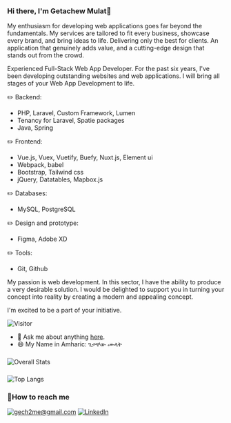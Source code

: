### Hi there, I'm Getachew Mulat👋 
My enthusiasm for developing web applications goes far beyond the fundamentals. My services are tailored to fit every business, showcase every brand, and bring ideas to life. Delivering only the best for clients. An application that genuinely adds value, and a cutting-edge design that stands out from the crowd.

Experienced Full-Stack Web App Developer. For the past six years, I've been developing outstanding websites and web applications. I will bring all stages of your Web App Development to life.

✏️ Backend:
- PHP, Laravel, Custom Framework, Lumen
- Tenancy for Laravel, Spatie packages
- Java, Spring

✏️ Frontend:
- Vue.js, Vuex, Vuetify, Buefy, Nuxt.js, Element ui
- Webpack, babel
- Bootstrap, Tailwind css
- jQuery, Datatables, Mapbox.js

✏️ Databases:
- MySQL, PostgreSQL

✏️ Design and prototype:
- Figma, Adobe XD

✏️ Tools:
- Git, Github

My passion is web development. In this sector, I have the ability to produce a very desirable solution. I would be delighted to support you in turning your concept into reality by creating a modern and appealing concept.

I'm excited to be a part of your initiative.


![Visitor](https://visitor-badge.laobi.icu/badge?page_id=gech4me)

- 💬 Ask me about anything [here](https://www.linkedin.com/in/gech2me/).
- 😄 My Name in Amharic: ጌታቸው ሙላት 


###
![Overall Stats](https://github-readme-stats-gech4me.vercel.app/api?username=gech4me&count_private=true&show_icons=true)

###
![Top Langs](https://github-readme-stats-gech4me.vercel.app/api/top-langs/?username=gech4me&&layout=compact&langs_count=20)


### 📧How to reach me
<a href="mailto:gech2me@gmail.com" target="_blank">![gech2me@gmail.com](https://img.shields.io/badge/Gmail-D14836?style=for-the-badge&logo=gmail&logoColor=white)</a>
<a href="https://www.linkedin.com/in/gech2me/" target="_blank">![LinkedIn](https://img.shields.io/badge/LinkedIn-0077B5?style=for-the-badge&logo=linkedin&logoColor=white)</a>


